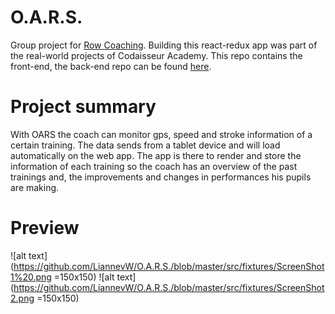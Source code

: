 # O.A.R.S.

Group project for [Row Coaching](http://rowcoaching.com/). Building this react-redux app was part of the real-world projects of Codaisseur Academy. This repo contains the front-end, the back-end repo can be found [here](https://github.com/nojas01/oars-api).

# Project summary

With  OARS  the coach can monitor gps, speed and stroke information of a certain training. The data sends from a tablet device and will load automatically on the web app. The app is there to render and store the information of each training so the coach has an overview of the past trainings and, the improvements and changes in performances his pupils are making.

# Preview

![alt text](https://github.com/LiannevW/O.A.R.S./blob/master/src/fixtures/ScreenShot1%20.png =150x150)
![alt text](https://github.com/LiannevW/O.A.R.S./blob/master/src/fixtures/ScreenShot2.png =150x150)
